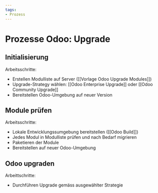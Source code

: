 ```yaml
---
tags:
- Prozess
---
```

# Prozesse Odoo: Upgrade

## Initialisierung

Arbeitsschritte:
* Erstellen Modulliste auf Server ([[Vorlage Odoo Upgrade Modules]])
* Upgrade-Strategy wählen: [[Odoo Enterprise Upgrade]] oder [[Odoo Community Upgrade]]
* Bereitstellen Odoo-Umgebung auf neuer Version

## Module prüfen

Arbeitsschritte:
* Lokale Entwicklungssumgebung bereitstellen ([[Odoo Build]])
* Jedes Modul in Modulliste prüfen und nach Bedarf migrieren
* Paketieren der Module
* Bereitstellen auf neuer Odoo-Umgebung

## Odoo upgraden

Arbeittschritte:
* Durchführen Upgrade gemäss ausgewählter Strategie

